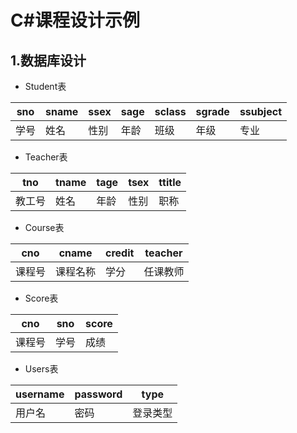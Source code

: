 # C#课程设计示例
## 1.数据库设计
* Student表

sno | sname | ssex | sage | sclass | sgrade | ssubject
--- | ----- | ---- | ---- | ------ | ------ | --------
学号 | 姓名 | 性别 | 年龄 | 班级 | 年级 | 专业

* Teacher表

tno | tname | tage | tsex | ttitle
--- | ----- | ---- | ---- | ------
教工号 | 姓名 | 年龄 | 性别 | 职称

* Course表

cno | cname | credit | teacher 
--- | ----- | ------ | ------- 
课程号 | 课程名称 | 学分 | 任课教师

* Score表

cno | sno | score
--- | --- | ----
课程号 | 学号 | 成绩

* Users表

username | password | type
-------- | -------- | ----
用户名 | 密码 | 登录类型

